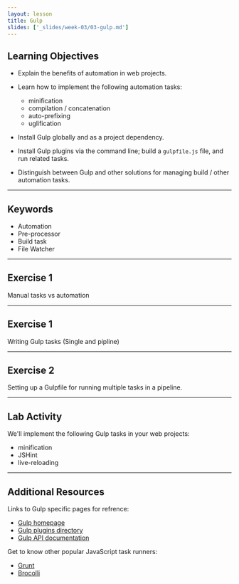 ```yaml
---
layout: lesson
title: Gulp
slides: ['_slides/week-03/03-gulp.md']
---
```


## Learning Objectives

- Explain the benefits of automation in web projects.
- Learn how to implement the following automation tasks:
	- minification
	- compilation / concatenation
	- auto-prefixing
	- uglification

- Install Gulp globally and as a project dependency.
- Install Gulp plugins via the command line; build a `gulpfile.js` file, and run related tasks.
- Distinguish between Gulp and other solutions for managing build / other automation tasks.

---

## Keywords

- Automation
- Pre-processor
- Build task
- File Watcher

---

## Exercise 1

Manual tasks vs automation

---

## Exercise 1

Writing Gulp tasks (Single and pipline)

---

## Exercise 2

Setting up a Gulpfile for running multiple tasks in a pipeline.

---

## Lab Activity

We'll implement the following Gulp tasks in your web projects:

- minification
- JSHint
- live-reloading

---

## Additional Resources

Links to Gulp specific pages for refrence:

- [Gulp homepage](http://gulpjs.com/)
- [Gulp plugins directory](http://gulpjs.com/plugins/)
- [Gulp API documentation](https://github.com/gulpjs/gulp/blob/master/docs/API.md)

Get to know other popular JavaScript task runners:

- [Grunt](http://gruntjs.com/)
- [Brocolli](http://broccolijs.com/)
